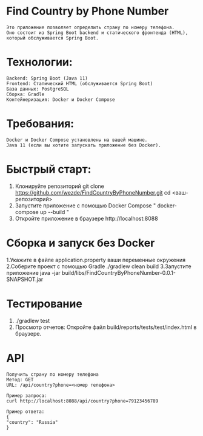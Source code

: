 # Find Country by Phone Number
    Это приложение позволяет определить страну по номеру телефона.
    Оно состоит из Spring Boot backend и статического фронтенда (HTML), который обслуживается Spring Boot.

# Технологии:
    Backend: Spring Boot (Java 11)
    Frontend: Статический HTML (обслуживается Spring Boot)
    База данных: PostgreSQL
    Сборка: Gradle
    Контейнеризация: Docker и Docker Compose

# Требования:
    Docker и Docker Compose установлены на вашей машине.
    Java 11 (если вы хотите запускать приложение без Docker).

# Быстрый старт:
1. Клонируйте репозиторий git clone https://github.com/wezde/FindCountryByPhoneNumber.git
                          cd <ваш-репозиторий>
2. Запустите приложение с помощью Docker Compose " docker-compose up --build "
3. Откройте приложение в браузере http://localhost:8088

# Сборка и запуск без Docker
1.Укажите в файле application.property ваши переменные окружения
2.Соберите проект с помощью Gradle ./gradlew clean build
3.Запустите приложение java -jar build/libs/FindCountryByPhoneNumber-0.0.1-SNAPSHOT.jar

# Тестирование
1. ./gradlew test
2. Просмотр отчетов: Откройте файл build/reports/tests/test/index.html в браузере.


# API
    Получить страну по номеру телефона
    Метод: GET
    URL: /api/country?phone=<номер телефона>

    Пример запроса:
    curl http://localhost:8088/api/country?phone=79123456789

    Пример ответа:
    {
    "country": "Russia"
    }
